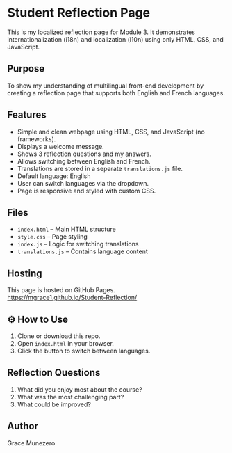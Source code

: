 # Student Reflection Page

This is my localized reflection page for Module 3. It demonstrates internationalization (i18n) and localization (l10n) using only HTML, CSS, and JavaScript.

## Purpose
To show my understanding of multilingual front-end development by creating a reflection page that supports both English and French languages.

##  Features

- Simple and clean webpage using HTML, CSS, and JavaScript (no frameworks).
- Displays a welcome message.
- Shows 3 reflection questions and my answers.
- Allows switching between English and French.
- Translations are stored in a separate `translations.js` file.
- Default language: English
- User can switch languages via the dropdown.
- Page is responsive and styled with custom CSS.

##  Files

- `index.html` – Main HTML structure
- `style.css` – Page styling
- `index.js` – Logic for switching translations
- `translations.js` – Contains language content

## Hosting

This page is hosted on GitHub Pages.  
 https://mgrace1.github.io/Student-Reflection/

## ⚙️ How to Use

1. Clone or download this repo.
2. Open `index.html` in your browser.
3. Click the button to switch between languages.

##  Reflection Questions

1. What did you enjoy most about the course?
2. What was the most challenging part?
3. What could be improved?

##  Author

Grace Munezero  
  
